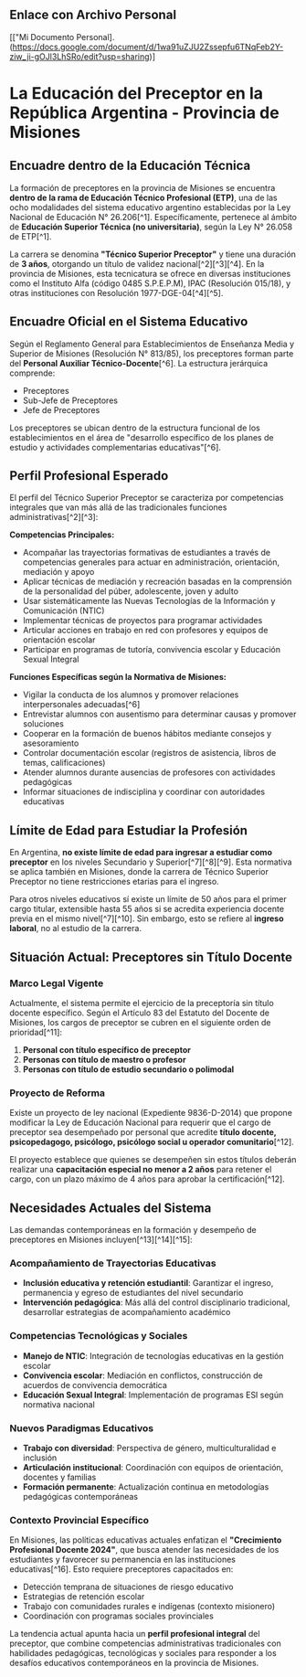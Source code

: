 ## Enlace con Archivo Personal
[["Mi Documento Personal]. (https://docs.google.com/document/d/1wa91uZJU2Zssepfu6TNqFeb2Y-ziw_ji-gOJl3LhSRo/edit?usp=sharing)]

# La Educación del Preceptor en la República Argentina - Provincia de Misiones

## Encuadre dentro de la Educación Técnica

La formación de preceptores en la provincia de Misiones se encuentra **dentro de la rama de Educación Técnico Profesional (ETP)**, una de las ocho modalidades del sistema educativo argentino establecidas por la Ley Nacional de Educación N° 26.206[^1]. Específicamente, pertenece al ámbito de **Educación Superior Técnica (no universitaria)**, según la Ley N° 26.058 de ETP[^1].

La carrera se denomina **"Técnico Superior Preceptor"** y tiene una duración de **3 años**, otorgando un título de validez nacional[^2][^3][^4]. En la provincia de Misiones, esta tecnicatura se ofrece en diversas instituciones como el Instituto Alfa (código 0485 S.P.E.P.M), IPAC (Resolución 015/18), y otras instituciones con Resolución 1977-DGE-04[^4][^5].

## Encuadre Oficial en el Sistema Educativo

Según el Reglamento General para Establecimientos de Enseñanza Media y Superior de Misiones (Resolución N° 813/85), los preceptores forman parte del **Personal Auxiliar Técnico-Docente**[^6]. La estructura jerárquica comprende:

- Preceptores
- Sub-Jefe de Preceptores
- Jefe de Preceptores

Los preceptores se ubican dentro de la estructura funcional de los establecimientos en el área de "desarrollo específico de los planes de estudio y actividades complementarias educativas"[^6].

## Perfil Profesional Esperado

El perfil del Técnico Superior Preceptor se caracteriza por competencias integrales que van más allá de las tradicionales funciones administrativas[^2][^3]:

**Competencias Principales:**

- Acompañar las trayectorias formativas de estudiantes a través de competencias generales para actuar en administración, orientación, mediación y apoyo
- Aplicar técnicas de mediación y recreación basadas en la comprensión de la personalidad del púber, adolescente, joven y adulto
- Usar sistemáticamente las Nuevas Tecnologías de la Información y Comunicación (NTIC)
- Implementar técnicas de proyectos para programar actividades
- Articular acciones en trabajo en red con profesores y equipos de orientación escolar
- Participar en programas de tutoría, convivencia escolar y Educación Sexual Integral

**Funciones Específicas según la Normativa de Misiones:**

- Vigilar la conducta de los alumnos y promover relaciones interpersonales adecuadas[^6]
- Entrevistar alumnos con ausentismo para determinar causas y promover soluciones
- Cooperar en la formación de buenos hábitos mediante consejos y asesoramiento
- Controlar documentación escolar (registros de asistencia, libros de temas, calificaciones)
- Atender alumnos durante ausencias de profesores con actividades pedagógicas
- Informar situaciones de indisciplina y coordinar con autoridades educativas


## Límite de Edad para Estudiar la Profesión

En Argentina, **no existe límite de edad para ingresar a estudiar como preceptor** en los niveles Secundario y Superior[^7][^8][^9]. Esta normativa se aplica también en Misiones, donde la carrera de Técnico Superior Preceptor no tiene restricciones etarias para el ingreso.

Para otros niveles educativos sí existe un límite de 50 años para el primer cargo titular, extensible hasta 55 años si se acredita experiencia docente previa en el mismo nivel[^7][^10]. Sin embargo, esto se refiere al **ingreso laboral**, no al estudio de la carrera.

## Situación Actual: Preceptores sin Título Docente

### Marco Legal Vigente

Actualmente, el sistema permite el ejercicio de la preceptoría sin título docente específico. Según el Artículo 83 del Estatuto del Docente de Misiones, los cargos de preceptor se cubren en el siguiente orden de prioridad[^11]:

1. **Personal con título específico de preceptor**
2. **Personas con título de maestro o profesor**
3. **Personas con título de estudio secundario o polimodal**

### Proyecto de Reforma

Existe un proyecto de ley nacional (Expediente 9836-D-2014) que propone modificar la Ley de Educación Nacional para requerir que el cargo de preceptor sea desempeñado por personal que acredite **título docente, psicopedagogo, psicólogo, psicólogo social u operador comunitario**[^12].

El proyecto establece que quienes se desempeñen sin estos títulos deberán realizar una **capacitación especial no menor a 2 años** para retener el cargo, con un plazo máximo de 4 años para aprobar la certificación[^12].

## Necesidades Actuales del Sistema

Las demandas contemporáneas en la formación y desempeño de preceptores en Misiones incluyen[^13][^14][^15]:

### Acompañamiento de Trayectorias Educativas

- **Inclusión educativa y retención estudiantil**: Garantizar el ingreso, permanencia y egreso de estudiantes del nivel secundario
- **Intervención pedagógica**: Más allá del control disciplinario tradicional, desarrollar estrategias de acompañamiento académico


### Competencias Tecnológicas y Sociales

- **Manejo de NTIC**: Integración de tecnologías educativas en la gestión escolar
- **Convivencia escolar**: Mediación en conflictos, construcción de acuerdos de convivencia democrática
- **Educación Sexual Integral**: Implementación de programas ESI según normativa nacional


### Nuevos Paradigmas Educativos

- **Trabajo con diversidad**: Perspectiva de género, multiculturalidad e inclusión
- **Articulación institucional**: Coordinación con equipos de orientación, docentes y familias
- **Formación permanente**: Actualización continua en metodologías pedagógicas contemporáneas


### Contexto Provincial Específico

En Misiones, las políticas educativas actuales enfatizan el **"Crecimiento Profesional Docente 2024"**, que busca atender las necesidades de los estudiantes y favorecer su permanencia en las instituciones educativas[^16]. Esto requiere preceptores capacitados en:

- Detección temprana de situaciones de riesgo educativo
- Estrategias de retención escolar
- Trabajo con comunidades rurales e indígenas (contexto misionero)
- Coordinación con programas sociales provinciales

La tendencia actual apunta hacia un **perfil profesional integral** del preceptor, que combine competencias administrativas tradicionales con habilidades pedagógicas, tecnológicas y sociales para responder a los desafíos educativos contemporáneos en la provincia de Misiones.


